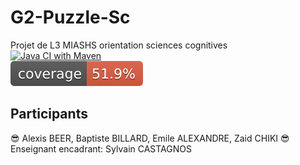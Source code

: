 # G2-Puzzle-Sc
Projet de L3 MIASHS orientation sciences cognitives <br />
[![Java CI with Maven](https://github.com/alexisbe-github/G2-Puzzle-Sc-2023/actions/workflows/maven.yml/badge.svg)](https://github.com/alexisbe-github/G2-Puzzle-Sc-2023/actions/workflows/maven.yml) <br />
![Coverage](.github/badges/jacoco.svg)

## Participants
😎 Alexis BEER, Baptiste BILLARD, Emile ALEXANDRE, Zaid CHIKI 😎<br />
Enseignant encadrant: Sylvain CASTAGNOS
